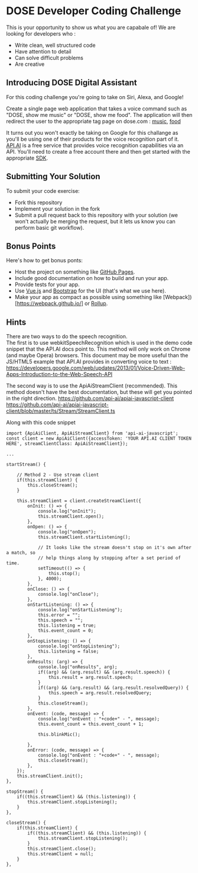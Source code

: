 # DOSE Developer Coding Challenge

This is your opportunity to show us what you are capabale of!  We are looking for developers who :
- Write clean, well structured code
- Have attention to detail
- Can solve difficult problems
- Are creative

## Introducing DOSE Digital Assistant

For this coding challenge you're going to take on Siri, Alexa, and Google!

Create a single page web application that takes a voice command such as "DOSE, show me music" or "DOSE, show me food".  The application will then redirect the user to the appropriate tag page on dose.com : [music](https://dose.com/tagged/music), [food](https://dose.com/tagged/food)

It turns out you won't exactly be taking on Google for this challange as you'll be using one of their products for the voice recognition part of it.  [API.AI](https://api.ai/) is a free service that provides voice recognition capabilities via an API.  You'll need to create a free account there and then get started with the appropriate [SDK](https://docs.api.ai/docs/sdks).

## Submitting Your Solution

To submit your code exercise:
- Fork this repository
- Implement your solution in the fork
- Submit a pull request back to this repository with your solution (we won't actually be merging the request, but it lets us know you can perform basic git workflow).

## Bonus Points

Here's how to get bonus ponts:
- Host the project on something like [GitHub Pages](https://pages.github.com/).
- Include good documentation on how to build and run your app.
- Provide tests for your app.
- Use [Vue.js](https://vuejs.org/) and [Bootstrap](http://getbootstrap.com/) for the UI (that's what we use here).
- Make your app as compact as possible using something like [Webpack])[https://webpack.github.io/] or [Rollup](https://rollupjs.org/).

## Hints

There are two ways to do the speech recognition.  
The first is to use webkitSpeechRecognition which is used in the demo code snippet that the API.AI docs point to.
This method will only work on Chrome (and maybe Opera) browsers.
This document may be more useful than the JS/HTML5 example that API.AI provides in converting voice to text : 
https://developers.google.com/web/updates/2013/01/Voice-Driven-Web-Apps-Introduction-to-the-Web-Speech-API

The second way is to use the ApiAiStreamClient (recommended). 
This method doesn't have the best documentation, but these will get you pointed in the right direction.
https://github.com/api-ai/apiai-javascript-client
https://github.com/api-ai/apiai-javascript-client/blob/master/ts/Stream/StreamClient.ts

Along with this code snippet

```
import {ApiAiClient, ApiAiStreamClient} from 'api-ai-javascript';
const client = new ApiAiClient({accessToken: 'YOUR API.AI CLIENT TOKEN HERE', streamClientClass: ApiAiStreamClient});

...

startStream() {
        
    // Method 2 - Use stream client
    if(this.streamClient) {
        this.closeStream();
    }

    this.streamClient = client.createStreamClient({
        onInit: () => {
            console.log("onInit");
            this.streamClient.open();
        },
        onOpen: () => {
            console.log("onOpen");
            this.streamClient.startListening();

            // It looks like the stream doesn't stop on it's own after a match, so 
            // help things along by stopping after a set period of time.
            setTimeout(() => {
                this.stop();
            }, 4000);
        },
        onClose: () => {
            console.log("onClose");
        },
        onStartListening: () => {
            console.log("onStartListening");
            this.error = "";
            this.speech = "";
            this.listening = true;
            this.event_count = 0;
        },
        onStopListening: () => {
            console.log("onStopListening");
            this.listening = false;
        },
        onResults: (arg) => {
            console.log("onResults", arg);
            if((arg) && (arg.result) && (arg.result.speech)) {
                this.result = arg.result.speech;
            }
            if((arg) && (arg.result) && (arg.result.resolvedQuery)) {
                this.speech = arg.result.resolvedQuery;
            }
            this.closeStream();
        },
        onEvent: (code, message) => {
            console.log("onEvent : "+code+" - ", message);
            this.event_count = this.event_count + 1;

            this.blinkMic();

        },
        onError: (code, message) => {
            console.log("onEvent : "+code+" - ", message);
            this.closeStream();
        },
    });
    this.streamClient.init();
},

stopStream() {
    if((this.streamClient) && (this.listening)) {
        this.streamClient.stopListening();
    }
},

closeStream() {
    if(this.streamClient) {
        if((this.streamClient) && (this.listening)) {
            this.streamClient.stopListening();
        }
        this.streamClient.close();
        this.streamClient = null;
    }
},
```
